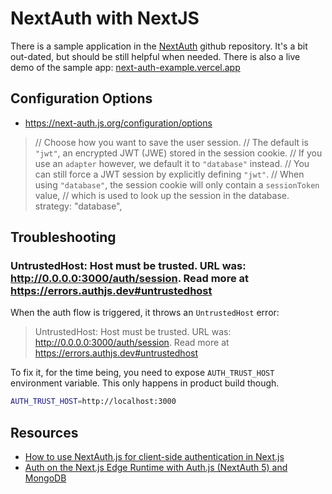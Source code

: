 # NextAuth with NextJS


There is a sample application in the [NextAuth](https://github.com/nextauthjs/next-auth/tree/main/apps/examples/nextjs) github repository. It's a bit out-dated, but should be still helpful when needed. There is also a live demo of the sample app: [next-auth-example.vercel.app](https://next-auth-example.vercel.app/)

## Configuration Options

- https://next-auth.js.org/configuration/options

>  // Choose how you want to save the user session.
>  // The default is `"jwt"`, an encrypted JWT (JWE) stored in the session cookie.
>  // If you use an `adapter` however, we default it to `"database"` instead.
>  // You can still force a JWT session by explicitly defining `"jwt"`.
>  // When using `"database"`, the session cookie will only contain a `sessionToken` value,
>  // which is used to look up the session in the database.
>  strategy: "database",


## Troubleshooting


###  UntrustedHost: Host must be trusted. URL was: http://0.0.0.0:3000/auth/session. Read more at https://errors.authjs.dev#untrustedhost

When the auth flow is triggered, it throws an `UntrustedHost` error:
> UntrustedHost: Host must be trusted. URL was: http://0.0.0.0:3000/auth/session. Read more at https://errors.authjs.dev#untrustedhost

To fix it, for the time being, you need to expose `AUTH_TRUST_HOST` environment variable. This only happens in product build though.

```bash
AUTH_TRUST_HOST=http://localhost:3000
```


## Resources

- [How to use NextAuth.js for client-side authentication in Next.js](https://blog.logrocket.com/nextauth-js-client-side-authentication-next-js/)
- [Auth on the Next.js Edge Runtime with Auth.js (NextAuth 5) and MongoDB](https://blog.stackademic.com/authentication-and-authorization-on-the-edge-with-auth-js-nextauth-5-and-mongodb-5903d7e95f99)
